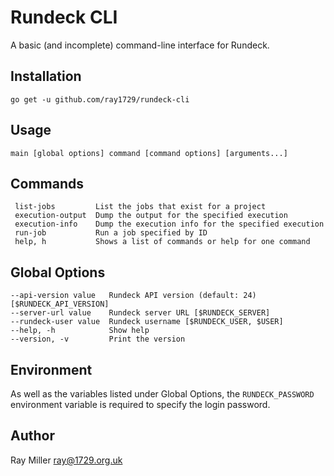 # Rundeck CLI

A basic (and incomplete) command-line interface for Rundeck.

## Installation

    go get -u github.com/ray1729/rundeck-cli

## Usage

    main [global options] command [command options] [arguments...]

## Commands

     list-jobs         List the jobs that exist for a project
     execution-output  Dump the output for the specified execution
     execution-info    Dump the execution info for the specified execution
     run-job           Run a job specified by ID
     help, h           Shows a list of commands or help for one command

## Global Options

    --api-version value   Rundeck API version (default: 24) [$RUNDECK_API_VERSION]
    --server-url value    Rundeck server URL [$RUNDECK_SERVER]
    --rundeck-user value  Rundeck username [$RUNDECK_USER, $USER]
    --help, -h            Show help
    --version, -v         Print the version

## Environment

As well as the variables listed under Global Options, the
`RUNDECK_PASSWORD` environment variable is required to specify the
login password.

## Author

Ray Miller <ray@1729.org.uk>
